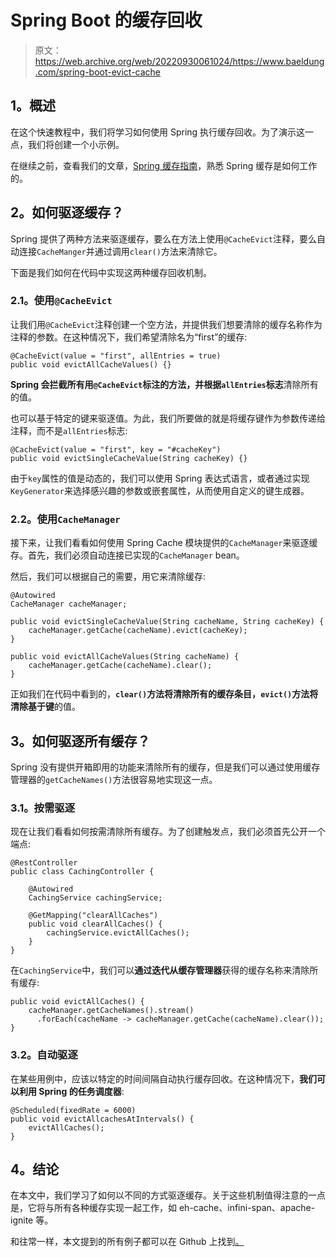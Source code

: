 # Spring Boot 的缓存回收

> 原文：<https://web.archive.org/web/20220930061024/https://www.baeldung.com/spring-boot-evict-cache>

## 1。概述

在这个快速教程中，我们将学习如何使用 Spring 执行缓存回收。为了演示这一点，我们将创建一个小示例。

在继续之前，查看我们的文章，[Spring 缓存指南](/web/20221205110008/https://www.baeldung.com/spring-cache-tutorial)，熟悉 Spring 缓存是如何工作的。

## 2。如何驱逐缓存？

Spring 提供了两种方法来驱逐缓存，要么在方法上使用`@CacheEvict`注释，要么自动连接`CacheManger`并通过调用`clear()`方法来清除它。

下面是我们如何在代码中实现这两种缓存回收机制。

### 2.1。使用`@CacheEvict`

让我们用`@CacheEvict`注释创建一个空方法，并提供我们想要清除的缓存名称作为注释的参数。在这种情况下，我们希望清除名为“first”的缓存:

```
@CacheEvict(value = "first", allEntries = true)
public void evictAllCacheValues() {}
```

**Spring 会拦截所有用`@CacheEvict`标注的方法，并根据`allEntries`标志**清除所有的值。

也可以基于特定的键来驱逐值。为此，我们所要做的就是将缓存键作为参数传递给注释，而不是`allEntries`标志:

```
@CacheEvict(value = "first", key = "#cacheKey")
public void evictSingleCacheValue(String cacheKey) {}
```

由于`key`属性的值是动态的，我们可以使用 Spring 表达式语言，或者通过实现`KeyGenerator`来选择感兴趣的参数或嵌套属性，从而使用自定义的键生成器。

### 2.2。使用`CacheManager`

接下来，让我们看看如何使用 Spring Cache 模块提供的`CacheManager`来驱逐缓存。首先，我们必须自动连接已实现的`CacheManager` bean。

然后，我们可以根据自己的需要，用它来清除缓存:

```
@Autowired
CacheManager cacheManager;

public void evictSingleCacheValue(String cacheName, String cacheKey) {
    cacheManager.getCache(cacheName).evict(cacheKey);
}

public void evictAllCacheValues(String cacheName) {
    cacheManager.getCache(cacheName).clear();
}
```

正如我们在代码中看到的，**`clear()`方法将清除所有的缓存条目，`evict()`方法将清除基于键**的值。

## 3。如何驱逐所有缓存？

Spring 没有提供开箱即用的功能来清除所有的缓存，但是我们可以通过使用缓存管理器的`getCacheNames()`方法很容易地实现这一点。

### 3.1。按需驱逐

现在让我们看看如何按需清除所有缓存。为了创建触发点，我们必须首先公开一个端点:

```
@RestController
public class CachingController {

    @Autowired
    CachingService cachingService;

    @GetMapping("clearAllCaches")
    public void clearAllCaches() {
        cachingService.evictAllCaches();
    }
}
```

在`CachingService`中，我们可以**通过迭代从缓存管理器**获得的缓存名称来清除所有缓存:

```
public void evictAllCaches() {
    cacheManager.getCacheNames().stream()
      .forEach(cacheName -> cacheManager.getCache(cacheName).clear());
}
```

### 3.2。自动驱逐

在某些用例中，应该以特定的时间间隔自动执行缓存回收。在这种情况下，**我们可以利用 Spring 的任务调度器**:

```
@Scheduled(fixedRate = 6000)
public void evictAllcachesAtIntervals() {
    evictAllCaches();
}
```

## 4。结论

在本文中，我们学习了如何以不同的方式驱逐缓存。关于这些机制值得注意的一点是，它将与所有各种缓存实现一起工作，如 eh-cache、infini-span、apache-ignite 等。

和往常一样，本文提到的所有例子都可以在 Github 上找到[。](https://web.archive.org/web/20221205110008/https://github.com/eugenp/tutorials/tree/master/spring-caching)